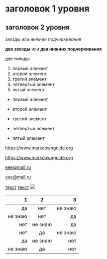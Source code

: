 # заголовок 1 уровня
## заголовок 2 уровня
*звезды* или _нижние подчеркивания_

**две звезды** или __два нижних подчеркивания__

~~две тильды~~

1. первый элемент
2. второй элемент
3. третий элемент
4. четвертый элемент
1. пятый элемент
+ первый элемент
- второй элемент
+ третий элемент
- четвертый элемент
* пятый элемент

<https://www.markdownguide.org>

https://www.markdownguide.org

<eee@mail.ru>

eee@mail.ru

[текст](https://www.markdownguide.org)
[текст](https://www.markdownguide.org "это поможет")
![](http://3.bp.blogspot.com/-_DLc3qDxsNA/VenIznBsK7I/AAAAAAAAB0A/GHjI_97B364/s1600/TheFunk.jpg)

1|2|3
---:|:---:|---:
да|нет|не знаю
не знаю|нет|да
нет|не знаю|да
нет|да|не знаю
да|не знаю|нет
не знаю|да|нет
